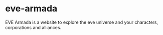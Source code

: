 eve-armada
==========

EVE Armada is a website to explore the eve universe and your characters, corporations and alliances.